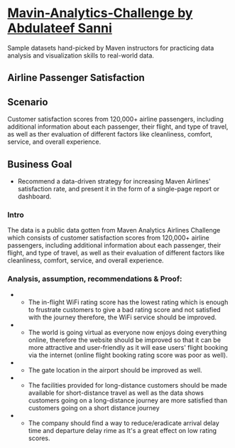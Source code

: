 # [Mavin-Analytics-Challenge by Abdulateef Sanni](https://latsan.github.io/Mavin-Analytics-Challenge/)

Sample datasets hand-picked by Maven instructors for practicing data analysis and visualization skills to real-world data.
## Airline Passenger Satisfaction
## Scenario
Customer satisfaction scores from 120,000+ airline passengers, including additional information about each passenger, their flight, and type of travel, as well as ther evaluation of different factors like cleanliness, comfort, service, and overall experience.
## Business Goal

   * Recommend a data-driven strategy for increasing Maven Airlines' satisfaction rate, and present it in the form of a single-page report or dashboard.

   
   ### Intro
The data is a public data gotten from Maven Analytics Airlines Challenge which consists of customer satisfaction scores from 120,000+ airline passengers, including additional information about each passenger, their flight, and type of travel, as well as their evaluation of different factors like cleanliness, comfort, service, and overall experience.

 
### Analysis, assumption, recommendations & Proof:
- * The in-flight WiFi rating score has the lowest rating which is enough to frustrate customers to give a bad rating score and not satisfied with the journey therefore, the WiFi service should be improved.
- * The world is going virtual as everyone now enjoys doing everything online, therefore the website should be improved so that it can be more attractive and user-friendly as it will ease users' flight booking via the internet (online flight booking rating score was poor as well).
- * The gate location in the airport should be improved as well.
- * The facilities provided for long-distance customers should be made available for short-distance travel as well as the data shows customers going on a long-distance journey are more satisfied than customers going on a short distance journey
- * The company should find a way to reduce/eradicate arrival delay time and departure delay rime as It's a great effect on low rating scores.

